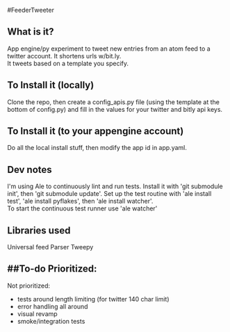 #FeederTweeter 
## What is it?
App engine/py experiment to tweet new entries from an atom feed to a twitter account.  It shortens urls w/bit.ly.   
It tweets based on a template you specify.

## To Install it (locally)
Clone the repo, then create a config_apis.py file (using the template at the bottom of config.py) and fill in the values for your
twitter and bitly api keys.

## To Install it (to your appengine account)
Do all the local install stuff, then modify the app id in app.yaml.   

## Dev notes 
I'm using Ale to continuously lint and run tests.  Install it with 'git submodule init', then 'git submodule update'.
Set up the test routine with 'ale install test', 'ale install pyflakes', then 'ale install watcher'.  
To start the continuous test runner use 'ale watcher'

## Libraries used
Universal feed Parser
Tweepy

##To-do
Prioritized:
-

Not prioritized:
- tests around length limiting (for twitter 140 char limit)
- error handling all around
- visual revamp
- smoke/integration tests